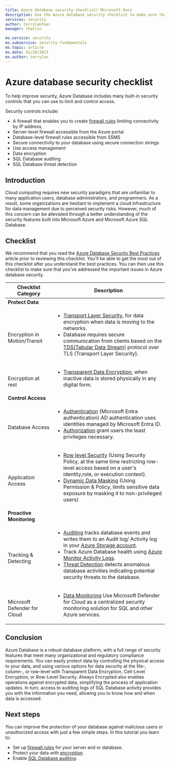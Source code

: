 ```yaml
---
title: Azure database security checklist| Microsoft Docs
description: Use the Azure database security checklist to make sure that you address important cloud computing security issues.
services: security
author: terrylanfear
manager: rkarlin

ms.service: security
ms.subservice: security-fundamentals
ms.topic: article
ms.date: 01/29/2023
ms.author: terrylan
---
```


# Azure database security checklist

To help improve security, Azure Database includes many built-in security controls that you can use to limit and control access.

Security controls include:

* A firewall that enables you to create [firewall rules](/azure/azure-sql/database/firewall-configure) limiting connectivity by IP address,
* Server-level firewall accessible from the Azure portal
* Database-level firewall rules accessible from SSMS
* Secure connectivity to your database using secure connection strings
* Use access management
* Data encryption
* SQL Database auditing
* SQL Database threat detection

## Introduction
Cloud computing requires new security paradigms that are unfamiliar to many application users, database administrators, and programmers. As a result, some organizations are hesitant to implement a cloud infrastructure for data management due to perceived security risks. However, much of this concern can be alleviated through a better understanding of the security features built into Microsoft Azure and Microsoft Azure SQL Database.

## Checklist
We recommend that you read the [Azure Database Security Best Practices](/azure/azure-sql/database/security-best-practice)  article prior to reviewing this checklist. You'll be able to get the most out of this checklist after you understand the best practices. You can then use this checklist to make sure that you've addressed the important issues in Azure database security.


|Checklist Category| Description|
| ------------ | -------- |
|**Protect Data**||
| <br> Encryption in Motion/Transit| <ul><li>[Transport Layer Security](/windows-server/security/tls/transport-layer-security-protocol), for data encryption when data is moving to the networks.</li><li>Database requires secure communication from clients based on the [TDS(Tabular Data Stream)](/openspecs/windows_protocols/ms-tds/893fcc7e-8a39-4b3c-815a-773b7b982c50) protocol over TLS (Transport Layer Security).</li></ul> |
|<br>Encryption at rest| <ul><li>[Transparent Data Encryption](/azure/azure-sql/database/transparent-data-encryption-tde-overview), when inactive data is stored physically in any digital form.</li></ul>|
|**Control Access**||  
|<br> Database Access | <ul><li>[Authentication](/azure/azure-sql/database/logins-create-manage) (Microsoft Entra authentication) AD authentication uses identities managed by Microsoft Entra ID.</li><li>[Authorization](/azure/azure-sql/database/logins-create-manage) grant users the least privileges necessary.</li></ul> |
|<br>Application Access| <ul><li>[Row level Security](/sql/relational-databases/security/row-level-security) (Using Security Policy, at the same time restricting row-level access  based on a user's identity,role, or execution context).</li><li>[Dynamic Data Masking](/azure/azure-sql/database/dynamic-data-masking-overview) (Using Permission & Policy, limits sensitive data exposure by masking it to non-privileged users)</li></ul>|
|**Proactive Monitoring**||  
| <br>Tracking & Detecting| <ul><li>[Auditing](/azure/azure-sql/database/auditing-overview) tracks database events and writes them to an Audit log/ Activity log in your [Azure Storage account](../../storage/common/storage-account-create.md).</li><li>Track Azure Database health using [Azure Monitor Activity Logs](../../azure-monitor/essentials/platform-logs-overview.md).</li><li>[Threat Detection](/azure/azure-sql/database/threat-detection-configure) detects anomalous database activities indicating potential security threats to the database. </li></ul> |
|<br>Microsoft Defender for Cloud| <ul><li>[Data Monitoring](../../security-center/security-center-remediate-recommendations.md) Use Microsoft Defender for Cloud as a centralized security monitoring solution for SQL and other Azure services.</li></ul>|        

## Conclusion
Azure Database is a robust database platform, with a full range of security features that meet many organizational and regulatory compliance requirements. You can easily protect data by controlling the physical access to your data, and using various options for data security at the file-, column-, or row-level with Transparent Data Encryption, Cell-Level Encryption, or Row-Level Security. Always Encrypted also enables operations against encrypted data, simplifying the process of application updates. In turn, access to auditing logs of SQL Database activity provides you with the information you need, allowing you to know how and when data is accessed.

## Next steps
You can improve the protection of your database against malicious users or unauthorized access with just a few simple steps. In this tutorial you learn to:

* Set up [firewall rules](/azure/azure-sql/database/firewall-configure) for your server and or database.
* Protect your data with [encryption](/sql/relational-databases/security/encryption/sql-server-encryption).
* Enable [SQL Database auditing](/azure/azure-sql/database/auditing-overview).
